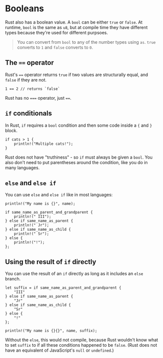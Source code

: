 # Booleans

Rust also has a boolean value. A `bool` can be either `true` or `false`.
At runtime, `bool` is the same as `u8`, but at compile time they have different
types because they're used for different purpsoes.

> You can convert from `bool` to any of the number types using `as`. 
> `true` converts to `1` and `false` converts to `0`.

## The `==` operator

Rust's `==` operator returns `true` if two values are structurally equal,
and `false` if they are not.

```
1 == 2 // returns `false`
```

Rust has no `===` operator, just `==`.

## `if` conditionals

In Rust, `if` requires a `bool` condition and then some code inside a `{` and `}` block.

```
if cats > 1 {
    println!("Multiple cats!");
}
```

Rust does not have "truthiness" - so `if` must always be given a `bool`.
You also don't need to put parentheses around the condition, like you do in
many languages.

## `else` and `else if`

You can use `else` and `else if` like in most languages:

```
println!("My name is {}", name);

if same_name_as_parent_and_grandparent { 
    println!(" III");
} else if same_name_as_parent { 
    println!(" Jr");
} else if same_name_as_child { 
    println!(" Sr");
} else {
    println!("!");
};
```

## Using the result of `if` directly

You can use the result of an `if` directly as long as it includes an `else`
branch.

```
let suffix = if same_name_as_parent_and_grandparent { 
    "III" 
} else if same_name_as_parent { 
    "Jr"
} else if same_name_as_child { 
    "Sr" 
} else {
    "!"
};

println!("My name is {}{}", name, suffix);
```

Without the `else`, this would not compile, because Rust wouldn't know
what to set `suffix` to if all these conditions happened to be `false`. 
(Rust does not have an equivalent of JavaScript's `null` or `undefined`.)
